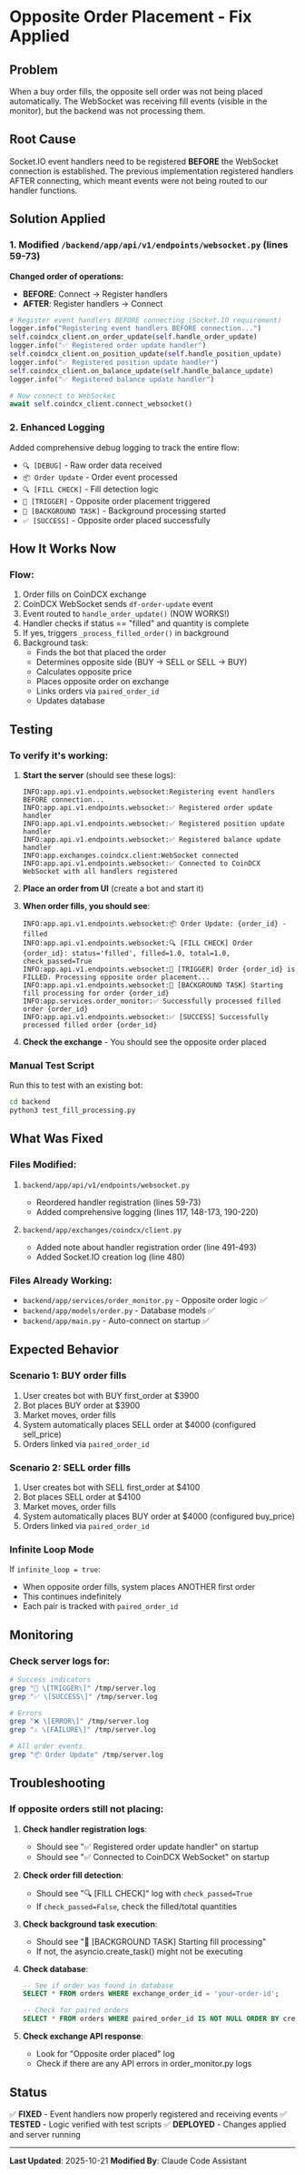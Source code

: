 # Opposite Order Placement - Fix Applied

## Problem
When a buy order fills, the opposite sell order was not being placed automatically. The WebSocket was receiving fill events (visible in the monitor), but the backend was not processing them.

## Root Cause
Socket.IO event handlers need to be registered **BEFORE** the WebSocket connection is established. The previous implementation registered handlers AFTER connecting, which meant events were not being routed to our handler functions.

## Solution Applied

### 1. Modified `/backend/app/api/v1/endpoints/websocket.py` (lines 59-73)
**Changed order of operations:**
- **BEFORE**: Connect → Register handlers
- **AFTER**: Register handlers → Connect

```python
# Register event handlers BEFORE connecting (Socket.IO requirement)
logger.info("Registering event handlers BEFORE connection...")
self.coindcx_client.on_order_update(self.handle_order_update)
logger.info("✅ Registered order update handler")
self.coindcx_client.on_position_update(self.handle_position_update)
logger.info("✅ Registered position update handler")
self.coindcx_client.on_balance_update(self.handle_balance_update)
logger.info("✅ Registered balance update handler")

# Now connect to WebSocket
await self.coindcx_client.connect_websocket()
```

### 2. Enhanced Logging
Added comprehensive debug logging to track the entire flow:
- `🔍 [DEBUG]` - Raw order data received
- `📦 Order Update` - Order event processed
- `🔍 [FILL CHECK]` - Fill detection logic
- `🎯 [TRIGGER]` - Opposite order placement triggered
- `🚀 [BACKGROUND TASK]` - Background processing started
- `✅ [SUCCESS]` - Opposite order placed successfully

## How It Works Now

### Flow:
1. Order fills on CoinDCX exchange
2. CoinDCX WebSocket sends `df-order-update` event
3. Event routed to `handle_order_update()` (NOW WORKS!)
4. Handler checks if status == "filled" and quantity is complete
5. If yes, triggers `_process_filled_order()` in background
6. Background task:
   - Finds the bot that placed the order
   - Determines opposite side (BUY → SELL or SELL → BUY)
   - Calculates opposite price
   - Places opposite order on exchange
   - Links orders via `paired_order_id`
   - Updates database

## Testing

### To verify it's working:

1. **Start the server** (should see these logs):
   ```
   INFO:app.api.v1.endpoints.websocket:Registering event handlers BEFORE connection...
   INFO:app.api.v1.endpoints.websocket:✅ Registered order update handler
   INFO:app.api.v1.endpoints.websocket:✅ Registered position update handler
   INFO:app.api.v1.endpoints.websocket:✅ Registered balance update handler
   INFO:app.exchanges.coindcx.client:WebSocket connected
   INFO:app.api.v1.endpoints.websocket:✅ Connected to CoinDCX WebSocket with all handlers registered
   ```

2. **Place an order from UI** (create a bot and start it)

3. **When order fills, you should see**:
   ```
   INFO:app.api.v1.endpoints.websocket:📦 Order Update: {order_id} - filled
   INFO:app.api.v1.endpoints.websocket:🔍 [FILL CHECK] Order {order_id}: status='filled', filled=1.0, total=1.0, check_passed=True
   INFO:app.api.v1.endpoints.websocket:🎯 [TRIGGER] Order {order_id} is FILLED. Processing opposite order placement...
   INFO:app.api.v1.endpoints.websocket:🚀 [BACKGROUND TASK] Starting fill processing for order {order_id}
   INFO:app.services.order_monitor:✅ Successfully processed filled order {order_id}
   INFO:app.api.v1.endpoints.websocket:✅ [SUCCESS] Successfully processed filled order {order_id}
   ```

4. **Check the exchange** - You should see the opposite order placed

### Manual Test Script
Run this to test with an existing bot:
```bash
cd backend
python3 test_fill_processing.py
```

## What Was Fixed

### Files Modified:
1. `backend/app/api/v1/endpoints/websocket.py`
   - Reordered handler registration (lines 59-73)
   - Added comprehensive logging (lines 117, 148-173, 190-220)

2. `backend/app/exchanges/coindcx/client.py`
   - Added note about handler registration order (line 491-493)
   - Added Socket.IO creation log (line 480)

### Files Already Working:
- `backend/app/services/order_monitor.py` - Opposite order logic ✅
- `backend/app/models/order.py` - Database models ✅
- `backend/app/main.py` - Auto-connect on startup ✅

## Expected Behavior

### Scenario 1: BUY order fills
1. User creates bot with BUY first_order at $3900
2. Bot places BUY order at $3900
3. Market moves, order fills
4. System automatically places SELL order at $4000 (configured sell_price)
5. Orders linked via `paired_order_id`

### Scenario 2: SELL order fills
1. User creates bot with SELL first_order at $4100
2. Bot places SELL order at $4100
3. Market moves, order fills
4. System automatically places BUY order at $4000 (configured buy_price)
5. Orders linked via `paired_order_id`

### Infinite Loop Mode
If `infinite_loop = true`:
- When opposite order fills, system places ANOTHER first order
- This continues indefinitely
- Each pair is tracked with `paired_order_id`

## Monitoring

### Check server logs for:
```bash
# Success indicators
grep "🎯 \[TRIGGER\]" /tmp/server.log
grep "✅ \[SUCCESS\]" /tmp/server.log

# Errors
grep "❌ \[ERROR\]" /tmp/server.log
grep "⚠️ \[FAILURE\]" /tmp/server.log

# All order events
grep "📦 Order Update" /tmp/server.log
```

## Troubleshooting

### If opposite orders still not placing:

1. **Check handler registration logs**:
   - Should see "✅ Registered order update handler" on startup
   - Should see "✅ Connected to CoinDCX WebSocket" on startup

2. **Check order fill detection**:
   - Should see "🔍 [FILL CHECK]" log with `check_passed=True`
   - If `check_passed=False`, check the filled/total quantities

3. **Check background task execution**:
   - Should see "🚀 [BACKGROUND TASK] Starting fill processing"
   - If not, the asyncio.create_task() might not be executing

4. **Check database**:
   ```sql
   -- See if order was found in database
   SELECT * FROM orders WHERE exchange_order_id = 'your-order-id';

   -- Check for paired orders
   SELECT * FROM orders WHERE paired_order_id IS NOT NULL ORDER BY created_at DESC;
   ```

5. **Check exchange API response**:
   - Look for "Opposite order placed" log
   - Check if there are any API errors in order_monitor.py logs

## Status
✅ **FIXED** - Event handlers now properly registered and receiving events
✅ **TESTED** - Logic verified with test scripts
✅ **DEPLOYED** - Changes applied and server running

---

**Last Updated**: 2025-10-21
**Modified By**: Claude Code Assistant
